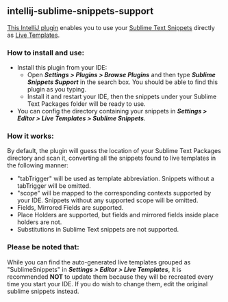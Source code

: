 ## intellij-sublime-snippets-support
[This IntelliJ plugin](https://plugins.jetbrains.com/plugin/10446-sublime-snippets-support) enables you to use your [Sublime Text Snippets](http://docs.sublimetext.info/en/latest/extensibility/snippets.html) directly as [Live Templates](https://www.jetbrains.com/help/idea/live-templates.html).

### How to install and use:
- Install this plugin from your IDE:
  - Open **_Settings > Plugins > Browse Plugins_** and then type **_Sublime Snippets Support_** in the search box. You should be able to find this plugin as you typing.
  - Install it and restart your IDE, then the snippets under your Sublime Text Packages folder will be ready to use.
- You can config the directory containing your snippets in **_Settings > Editor > Live Templates > Sublime Snippets_**.

### How it works:
By default, the plugin will guess the location of your Sublime Text Packages directory and scan it, converting all the snippets found to live templates in the following manner:
- "tabTrigger" will be used as template abbreviation. Snippets without a tabTrigger will be omitted.
- "scope" will be mapped to the corresponding contexts supported by your IDE. Snippets without any supported scope will be omitted.
- Fields, Mirrored Fields are supported.
- Place Holders are supported, but fields and mirrored fields inside place holders are not.
- Substitutions in Sublime Text snippets are not supported.

### Please be noted that:
While you can find the auto-generated live templates grouped as "SublimeSnippets" in **_Settings > Editor > Live Templates_**, it is recommended **NOT** to update them because they will be recreated every time you start your IDE. If you do wish to change them, edit the original sublime snippets instead.
